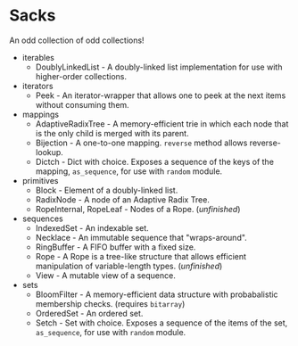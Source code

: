 # Sacks

An odd collection of odd collections!

* iterables
    * DoublyLinkedList - A doubly-linked list implementation for use with higher-order collections.
* iterators
    * Peek - An iterator-wrapper that allows one to peek at the next items without consuming them.
* mappings
    * AdaptiveRadixTree - A memory-efficient trie in which each node that is the only child is merged with its parent.
    * Bijection - A one-to-one mapping. `reverse` method allows reverse-lookup.
    * Dictch - Dict with choice. Exposes a sequence of the keys of the mapping, `as_sequence`, for use with `random` module.
* primitives
    * Block - Element of a doubly-linked list.
    * RadixNode - A node of an Adaptive Radix Tree.
    * RopeInternal, RopeLeaf - Nodes of a Rope. (*unfinished*)
* sequences
    * IndexedSet - An indexable set.
    * Necklace - An immutable sequence that "wraps-around".
    * RingBuffer - A FIFO buffer with a fixed size.
    * Rope - A Rope is a tree-like structure that allows efficient manipulation of variable-length types. (*unfinished*)
    * View - A mutable view of a sequence.
* sets
    * BloomFilter - A memory-efficient data structure with probabalistic membership checks.  (requires `bitarray`)
    * OrderedSet - An ordered set.
    * Setch - Set with choice. Exposes a sequence of the items of the set, `as_sequence`, for use with `random` module.
